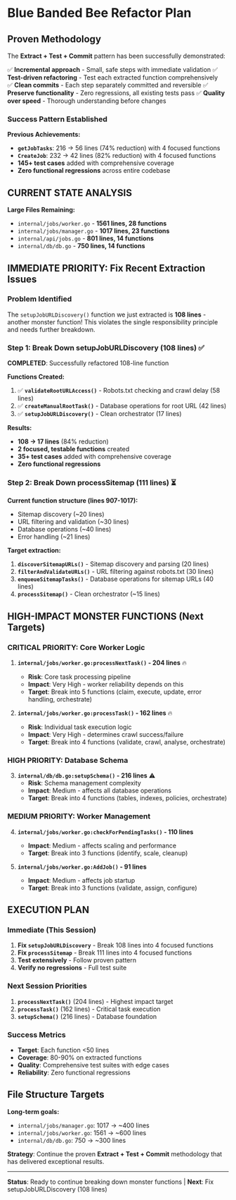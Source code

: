 # Blue Banded Bee Refactor Plan

## Proven Methodology

The **Extract + Test + Commit** pattern has been successfully demonstrated:

✅ **Incremental approach** - Small, safe steps with immediate validation
✅ **Test-driven refactoring** - Test each extracted function comprehensively  
✅ **Clean commits** - Each step separately committed and reversible
✅ **Preserve functionality** - Zero regressions, all existing tests pass
✅ **Quality over speed** - Thorough understanding before changes

### Success Pattern Established

**Previous Achievements:**
- **`getJobTasks`**: 216 → 56 lines (74% reduction) with 4 focused functions
- **`CreateJob`**: 232 → 42 lines (82% reduction) with 4 focused functions
- **145+ test cases** added with comprehensive coverage
- **Zero functional regressions** across entire codebase

## CURRENT STATE ANALYSIS

**Large Files Remaining:**
- `internal/jobs/worker.go` - **1561 lines, 28 functions**
- `internal/jobs/manager.go` - **1017 lines, 23 functions** 
- `internal/api/jobs.go` - **801 lines, 14 functions**
- `internal/db/db.go` - **750 lines, 14 functions**

## IMMEDIATE PRIORITY: Fix Recent Extraction Issues

### Problem Identified
The `setupJobURLDiscovery()` function we just extracted is **108 lines** - another monster function! 
This violates the single responsibility principle and needs further breakdown.

### Step 1: Break Down setupJobURLDiscovery (108 lines) ✅

**COMPLETED**: Successfully refactored 108-line function

**Functions Created:**
1. ✅ **`validateRootURLAccess()`** - Robots.txt checking and crawl delay (58 lines)
2. ✅ **`createManualRootTask()`** - Database operations for root URL (42 lines)  
3. ✅ **`setupJobURLDiscovery()`** - Clean orchestrator (17 lines)

**Results:**
- **108 → 17 lines** (84% reduction)
- **2 focused, testable functions** created
- **35+ test cases** added with comprehensive coverage
- **Zero functional regressions**

### Step 2: Break Down processSitemap (111 lines) ⏳

**Current function structure (lines 907-1017):**
- Sitemap discovery (~20 lines)
- URL filtering and validation (~30 lines)  
- Database operations (~40 lines)
- Error handling (~21 lines)

**Target extraction:**

1. **`discoverSitemapURLs()`** - Sitemap discovery and parsing (20 lines)
2. **`filterAndValidateURLs()`** - URL filtering against robots.txt (30 lines)
3. **`enqueueSitemapTasks()`** - Database operations for sitemap URLs (40 lines)
4. **`processSitemap()`** - Clean orchestrator (~15 lines)

## HIGH-IMPACT MONSTER FUNCTIONS (Next Targets)

### CRITICAL PRIORITY: Core Worker Logic

1. **`internal/jobs/worker.go:processNextTask()` - 204 lines** 🔥
   - **Risk**: Core task processing pipeline
   - **Impact**: Very High - worker reliability depends on this
   - **Target**: Break into 5 functions (claim, execute, update, error handling, orchestrate)

2. **`internal/jobs/worker.go:processTask()` - 162 lines** 🔥  
   - **Risk**: Individual task execution logic
   - **Impact**: Very High - determines crawl success/failure
   - **Target**: Break into 4 functions (validate, crawl, analyse, orchestrate)

### HIGH PRIORITY: Database Schema

3. **`internal/db/db.go:setupSchema()` - 216 lines** ⚠️
   - **Risk**: Schema management complexity
   - **Impact**: Medium - affects all database operations
   - **Target**: Break into 4 functions (tables, indexes, policies, orchestrate)

### MEDIUM PRIORITY: Worker Management

4. **`internal/jobs/worker.go:checkForPendingTasks()` - 110 lines**
   - **Impact**: Medium - affects scaling and performance
   - **Target**: Break into 3 functions (identify, scale, cleanup)

5. **`internal/jobs/worker.go:AddJob()` - 91 lines**
   - **Impact**: Medium - affects job startup
   - **Target**: Break into 3 functions (validate, assign, configure)

## EXECUTION PLAN

### Immediate (This Session)
1. **Fix `setupJobURLDiscovery`** - Break 108 lines into 4 focused functions
2. **Fix `processSitemap`** - Break 111 lines into 4 focused functions
3. **Test extensively** - Follow proven pattern
4. **Verify no regressions** - Full test suite

### Next Session Priorities
1. **`processNextTask()`** (204 lines) - Highest impact target
2. **`processTask()`** (162 lines) - Critical task execution
3. **`setupSchema()`** (216 lines) - Database foundation

### Success Metrics
- **Target**: Each function <50 lines
- **Coverage**: 80-90% on extracted functions
- **Quality**: Comprehensive test suites with edge cases
- **Reliability**: Zero functional regressions

## File Structure Targets

**Long-term goals:**
- `internal/jobs/manager.go`: 1017 → ~400 lines
- `internal/jobs/worker.go`: 1561 → ~600 lines  
- `internal/db/db.go`: 750 → ~300 lines

**Strategy**: Continue the proven **Extract + Test + Commit** methodology that has delivered exceptional results.

---
**Status**: Ready to continue breaking down monster functions | **Next**: Fix setupJobURLDiscovery (108 lines)